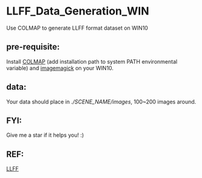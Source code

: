 # LLFF_Data_Generation_WIN
Use COLMAP to generate LLFF format dataset on WIN10

## pre-requisite:

Install [COLMAP](https://github.com/colmap/colmap/releases) (add installation path to system PATH environmental variable) and [imagemagick](https://imagemagick.org/script/download.php#windows) on your WIN10.

## data:

Your data should place in *./SCENE_NAME/images*, 100~200 images around.

## FYI:

Give me a star if it helps you! :)

## REF:

[LLFF](https://github.com/Fyusion/LLFF)
